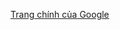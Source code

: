 [Trang chính của Google](https://docs.google.com/spreadsheets/d/1uhd1o0eMku4s6smrAj8ihqD-VvIuhYBdQRZ7enhKfkQ/edit?usp=sharing)